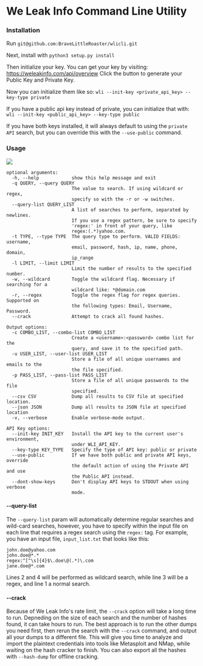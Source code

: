 We Leak Info Command Line Utility
=================================
### Installation


Run `git@github.com:BraveLittleRoaster/wlicli.git`

Next, install with `python3 setup.py install`

Then initialize your key. You can get your key by visiting: https://weleakinfo.com/api/overview
Click the button to generate your Public Key and Private Key.

Now you can initialize them like so: `wli --init-key <private_api_key> --key-type private`

If you have a public api key instead of private, you can initialize that with: `wli --init-key <public_api_key> --key-type public`

If you have both keys installed, it will always default to using the `private API` search, but you can override this with
the `--use-public` command.


### Usage


<a href="https://asciinema.org/a/xND07dxs7FP2hNasVgEnGxHcz" target="_blank"><img src="https://asciinema.org/a/xND07dxs7FP2hNasVgEnGxHcz.svg" /></a>
```
optional arguments:
  -h, --help            show this help message and exit
  -q QUERY, --query QUERY
                        The value to search. If using wildcard or regex,
                        specify so with the -r or -w switches.
  --query-list QUERY_LIST
                        A list of searches to perform, separated by newlines.
                        If you use a regex pattern, be sure to specify
                        'regex:' in front of your query, like
                        regex:(.*)yahoo.com.
  -t TYPE, --type TYPE  The query type to perform. VALID FIELDS: username,
                        email, password, hash, ip, name, phone, domain,
                        ip_range
  -l LIMIT, --limit LIMIT
                        Limit the number of results to the specified number.
  -w, --wildcard        Toggle the wildcard flag. Necessary if searching for a
                        wildcard like: *@domain.com
  -r, --regex           Toggle the regex flag for regex queries. Supported on
                        the following types: Email, Username, Password.
  --crack               Attempt to crack all found hashes.

Output options:
  -c COMBO_LIST, --combo-list COMBO_LIST
                        Create a <username>:<password> combo list for the
                        query, and save it to the specified path.
  -u USER_LIST, --user-list USER_LIST
                        Store a file of all unique usernames and emails to the
                        the file specified.
  -p PASS_LIST, --pass-list PASS_LIST
                        Store a file of all unique passwords to the file
                        specified.
  --csv CSV             Dump all results to CSV file at specified location.
  --json JSON           Dump all results to JSON file at specified location
  -v, --verbose         Enable verbose-mode output.

API Key options:
  --init-key INIT_KEY   Install the API key to the current user's environment,
                        under WLI_API_KEY.
  --key-type KEY_TYPE   Specify the type of API key: public or private
  --use-public          If we have both public and private API keys, override
                        the default action of using the Private API and use
                        the Public API instead.
  --dont-show-keys      Don't display API keys to STDOUT when using verbose
                        mode.
```

#### --query-list

The `--query-list` param will automatically determine regular searches and wild-card searches, however, you have to
specify within the input file on each line that requires a regex search using the `regex:` tag. For example, you have an input file, `input_list.txt` that looks like this:

```
john.doe@yahoo.com
john.doe@*.*
regex:^[^\s]{4}$\.doe\@(.*)\.com
jane.doe@*.com
```

Lines 2 and 4 will be performed as wildcard search, while line 3 will be a regex, and line 1 a normal search.

#### --crack

Because of We Leak Info's rate limit, the `--crack` option will take a long time to run. Depneding on the size of each 
search and the number of hashes found, it can take hours to run. The best approach is to run the other dumps you need 
first, then rerun the search with the `--crack` command, and output all your dumps to a different file. This will give 
you time to analyze and import the plaintext credentials into tools like Metasploit and NMap, while waiting on the hash
cracker to finish. You can also export all the hashes with `--hash-dump` for offline cracking.